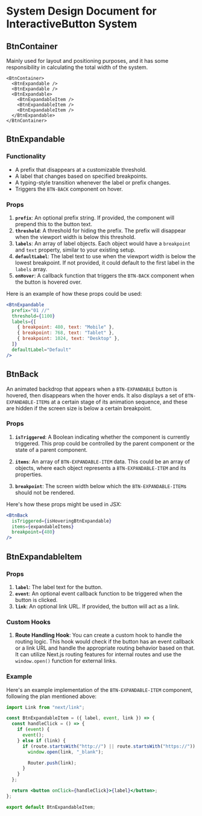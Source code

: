 # System Design Document for InteractiveButton System

## BtnContainer

Mainly used for layout and positioning purposes, and it has some responsibility in calculating the total width of the system.

```tsx
<BtnContainer>
  <BtnExpandable />
  <BtnExpandable />
  <BtnExpandable>
    <BtnExpandableItem />
    <BtnExpandableItem />
    <BtnExpandableItem />
  </BtnExpandable>
</BtnContainer>
```

## BtnExpandable

### Functionality

- A prefix that disappears at a customizable threshold.
- A label that changes based on specified breakpoints.
- A typing-style transition whenever the label or prefix changes.
- Triggers the `BTN-BACK` component on hover.

### Props

1. **`prefix`**: An optional prefix string. If provided, the component will prepend this to the button text.
2. **`threshold`**: A threshold for hiding the prefix. The prefix will disappear when the viewport width is below this threshold.
3. **`labels`**: An array of label objects. Each object would have a `breakpoint` and `text` property, similar to your existing setup.
4. **`defaultLabel`**: The label text to use when the viewport width is below the lowest breakpoint. If not provided, it could default to the first label in the `labels` array.
5. **`onHover`**: A callback function that triggers the `BTN-BACK` component when the button is hovered over.

Here is an example of how these props could be used:

```jsx
<BtnExpandable
  prefix="01 //"
  threshold={1100}
  labels={[
    { breakpoint: 480, text: "Mobile" },
    { breakpoint: 768, text: "Tablet" },
    { breakpoint: 1024, text: "Desktop" },
  ]}
  defaultLabel="Default"
/>
```

## BtnBack

An animated backdrop that appears when a `BTN-EXPANDABLE` button is hovered, then disappears when the hover ends. It also displays a set of `BTN-EXPANDABLE-ITEM`s at a certain stage of its animation sequence, and these are hidden if the screen size is below a certain breakpoint.

### Props

1. **`isTriggered`**: A Boolean indicating whether the component is currently triggered. This prop could be controlled by the parent component or the state of a parent component.

2. **`items`**: An array of `BTN-EXPANDABLE-ITEM` data. This could be an array of objects, where each object represents a `BTN-EXPANDABLE-ITEM` and its properties.

3. **`breakpoint`**: The screen width below which the `BTN-EXPANDABLE-ITEM`s should not be rendered.

Here's how these props might be used in JSX:

```jsx
<BtnBack
  isTriggered={isHoveringBtnExpandable}
  items={expandableItems}
  breakpoint={480}
/>
```

## BtnExpandableItem

### Props

1. **`label`**: The label text for the button.
2. **`event`**: An optional event callback function to be triggered when the button is clicked.
3. **`link`**: An optional link URL. If provided, the button will act as a link.

### Custom Hooks

1. **Route Handling Hook**: You can create a custom hook to handle the routing logic. This hook would check if the button has an event callback or a link URL and handle the appropriate routing behavior based on that. It can utilize Next.js routing features for internal routes and use the `window.open()` function for external links.

### Example

Here's an example implementation of the `BTN-EXPANDABLE-ITEM` component, following the plan mentioned above:

```jsx
import Link from "next/link";

const BtnExpandableItem = ({ label, event, link }) => {
  const handleClick = () => {
    if (event) {
      event();
    } else if (link) {
      if (route.startsWith("http://") || route.startsWith("https://")) {
        window.open(link, "_blank");

        Router.push(link);
      }
    }
  };

  return <button onClick={handleClick}>{label}</button>;
};

export default BtnExpandableItem;
```
